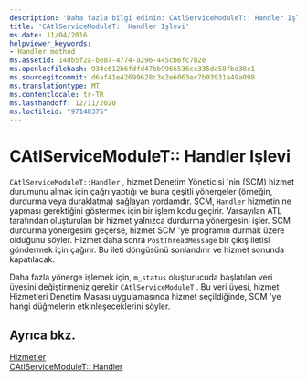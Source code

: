 ```yaml
---
description: 'Daha fazla bilgi edinin: CAtlServiceModuleT:: Handler Işlevi'
title: 'CAtlServiceModuleT:: Handler Işlevi'
ms.date: 11/04/2016
helpviewer_keywords:
- Handler method
ms.assetid: 14db5f2a-be87-4774-a296-445cb6fc7b2e
ms.openlocfilehash: 934c612b6fdfd47bb9966536cc335da58fbd38c1
ms.sourcegitcommit: d6af41e42699628c3e2e6063ec7b03931a49a098
ms.translationtype: MT
ms.contentlocale: tr-TR
ms.lasthandoff: 12/11/2020
ms.locfileid: "97148375"
---
```

# <a name="catlservicemodulethandler-function"></a>CAtlServiceModuleT:: Handler Işlevi

`CAtlServiceModuleT::Handler` , hizmet Denetim Yöneticisi 'nin (SCM) hizmet durumunu almak için çağrı yaptığı ve buna çeşitli yönergeler (örneğin, durdurma veya duraklatma) sağlayan yordamdır. SCM, `Handler` hizmetin ne yapması gerektiğini göstermek için bir işlem kodu geçirir. Varsayılan ATL tarafından oluşturulan bir hizmet yalnızca durdurma yönergesini işler. SCM durdurma yönergesini geçerse, hizmet SCM 'ye programın durmak üzere olduğunu söyler. Hizmet daha sonra `PostThreadMessage` bir çıkış iletisi göndermek için çağırır. Bu ileti döngüsünü sonlandırır ve hizmet sonunda kapatılacak.

Daha fazla yönerge işlemek için, `m_status` oluşturucuda başlatılan veri üyesini değiştirmeniz gerekir `CAtlServiceModuleT` . Bu veri üyesi, hizmet Hizmetleri Denetim Masası uygulamasında hizmet seçildiğinde, SCM 'ye hangi düğmelerin etkinleşeceklerini söyler.

## <a name="see-also"></a>Ayrıca bkz.

[Hizmetler](../atl/atl-services.md)<br/>
[CAtlServiceModuleT:: Handler](../atl/reference/catlservicemodulet-class.md#handler)
